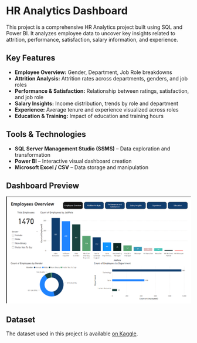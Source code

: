 # HR Analytics Dashboard

This project is a comprehensive HR Analytics project built using SQL and Power BI. It analyzes employee data to uncover key insights related to attrition, performance, satisfaction, salary information, and experience.

## Key Features

- **Employee Overview:** Gender, Department, Job Role breakdowns
- **Attrition Analysis:** Attrition rates across departments, genders, and job roles
- **Performance & Satisfaction:** Relationship between ratings, satisfaction, and job role
- **Salary Insights:** Income distribution, trends by role and department
- **Experience:** Average tenure and experience visualized across roles
- **Education & Training:** Impact of education and training hours

## Tools & Technologies

- **SQL Server Management Studio (SSMS)** – Data exploration and transformation
- **Power BI** – Interactive visual dashboard creation
- **Microsoft Excel / CSV** – Data storage and manipulation

## Dashboard Preview

![Dashboard Preview](PowerBI/EmployeesOverview.png)

## Dataset

The dataset used in this project is available [on Kaggle](https://www.kaggle.com/datasets/mahmoudemadabdallah/hr-analytics-employee-attrition-and-performance).
